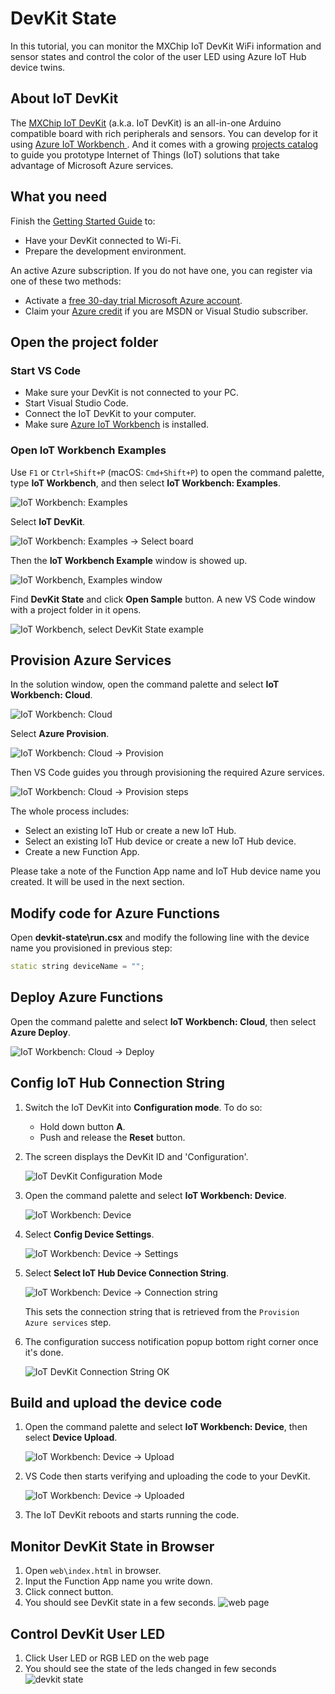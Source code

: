 # DevKit State

In this tutorial, you can monitor the MXChip IoT DevKit WiFi information and sensor states and control the color of the user LED using Azure IoT Hub device twins.

## About IoT DevKit

The [MXChip IoT DevKit](https://aka.ms/iot-devkit) (a.k.a. IoT DevKit) is an all-in-one Arduino compatible board with rich peripherals and sensors. You can develop for it using [Azure IoT Workbench ](https://aka.ms/azure-iot-workbench). And it comes with a growing [projects catalog](https://aka.ms/devkit/project-catalog) to guide you prototype Internet of Things (IoT) solutions that take advantage of Microsoft Azure services.

## What you need

Finish the [Getting Started Guide](./devkit-get-started.md) to:

- Have your DevKit connected to Wi-Fi.
- Prepare the development environment.

An active Azure subscription. If you do not have one, you can register via one of these two methods:

- Activate a [free 30-day trial Microsoft Azure account](https://azure.microsoft.com/free/).
- Claim your [Azure credit](https://azure.microsoft.com/pricing/member-offers/msdn-benefits-details/) if you are MSDN or Visual Studio subscriber.


## Open the project folder

### Start VS Code

- Make sure your DevKit is not connected to your PC.
- Start Visual Studio Code.
- Connect the IoT DevKit to your computer.
- Make sure [Azure IoT Workbench](https://marketplace.visualstudio.com/items?itemName=vsciot-vscode.vscode-iot-workbench) is installed.

### Open IoT Workbench Examples

Use `F1` or `Ctrl+Shift+P` (macOS: `Cmd+Shift+P`) to open the command palette, type **IoT Workbench**, and then select **IoT Workbench: Examples**.

![IoT Workbench: Examples](media/iot-workbench-examples-cmd.png)

Select **IoT DevKit**.

![IoT Workbench: Examples -> Select board](media/iot-workbench-examples-board.png)

Then the **IoT Workbench Example** window is showed up.

![IoT Workbench, Examples window](media/iot-workbench-examples.png)

Find **DevKit State** and click **Open Sample** button. A new VS Code window with a project folder in it opens.

![IoT Workbench, select DevKit State example](media/devkit-state/open-example-devkitstate.jpg)

## Provision Azure Services

In the solution window, open the command palette and select **IoT Workbench: Cloud**.

![IoT Workbench: Cloud](media/iot-workbench-cloud.png)

Select **Azure Provision**.

![IoT Workbench: Cloud -> Provision](media/iot-workbench-cloud-provision.png)

Then VS Code guides you through provisioning the required Azure services.

![IoT Workbench: Cloud -> Provision steps](media/iot-workbench-cloud-provision-steps3.png)

The whole process includes:

- Select an existing IoT Hub or create a new IoT Hub.
- Select an existing IoT Hub device or create a new IoT Hub device. 
- Create a new Function App.

Please take a note of the Function App name and IoT Hub device name you created. It will be used in the next section.

## Modify code for Azure Functions
Open **devkit-state\run.csx** and modify the following line with the device name you provisioned in previous step:
```cpp
static string deviceName = "";
```

## Deploy Azure Functions

Open the command palette and select **IoT Workbench: Cloud**, then select **Azure Deploy**.

![IoT Workbench: Cloud -> Deploy](media/iot-workbench-cloud-deploy.png)

## Config IoT Hub Connection String

1. Switch the IoT DevKit into **Configuration mode**. To do so:

   - Hold down button **A**.
   - Push and release the **Reset** button.

2. The screen displays the DevKit ID and 'Configuration'.

   ![IoT DevKit Configuration Mode](media/devkit-configuration-mode.png) 

3. Open the command palette and select **IoT Workbench: Device**.

   ![IoT Workbench: Device](media/iot-workbench-device.png)

4. Select **Config Device Settings**.

   ![IoT Workbench: Device -> Settings](media/iot-workbench-device-settings.png)

5. Select **Select IoT Hub Device Connection String**.

   ![IoT Workbench: Device -> Connection string](media/iot-workbench-device-string1.png)

   This sets the connection string that is retrieved from the `Provision Azure services` step.

6. The configuration success notification popup bottom right corner once it's done.

   ![IoT DevKit Connection String OK](media/iot-workbench-connection-done.png) 

## Build and upload the device code

1. Open the command palette and select **IoT Workbench: Device**, then select **Device Upload**.

   ![IoT Workbench: Device -> Upload](media/iot-workbench-device-upload.png)

2. VS Code then starts verifying and uploading the code to your DevKit.

   ![IoT Workbench: Device -> Uploaded](media/devkit-state/devkitstate-device-upload.jpg)

3. The IoT DevKit reboots and starts running the code.

## Monitor DevKit State in Browser

1. Open `web\index.html` in browser.
2. Input the Function App name you write down.
3. Click connect button.
4. You should see DevKit state in a few seconds.
![web page](media/devkit-state/devkit-state-function-app-name.png)

## Control DevKit User LED

1. Click User LED or RGB LED on the web page
2. You should see the state of the leds changed in few seconds
![devkit state](media/devkit-state/devkit-state.gif)